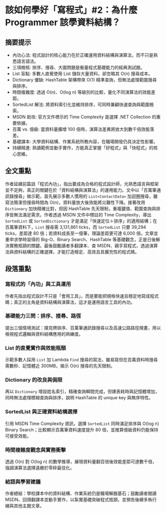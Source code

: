 # 該如何學好「寫程式」#2：為什麼 Programmer 該學資料結構？

## 摘要提示
- 內功心法: 程式設計的核心能力在於正確運用資料結構與演算法，而不只是熟悉語言語法。
- 三項檢核: 排序、搜尋、大圖問題是衡量程式基礎能力的經典測試題。
- List 盲點: 多數人直覺使用 List 儲存大量資料，卻忽略其 O(n) 搜尋成本。
- Dictionary 優缺: HashTable 架構帶來 O(1) 精準查詢，但無法處理範圍搜尋與排序。
- 時間複雜度: 透過 O(n)、O(log n) 等級別的比較，量化不同演算法的效能差距。
- SortedList 解法: 將資料索引化並維持排序，可同時兼顧快速查詢與範圍檢索。
- MSDN 助攻: 官方文件標示的 Time Complexity 是選擇 .NET Collection 的重要依據。
- 百萬 vs. 億級: 當資料量擴增 100 倍時，演算法差異將放大到數千倍效能落差。
- 基礎課本: 大學資料結構、作業系統所教內容，在職場開發仍具決定性影響。
- 持續精進: 熟讀範例並動手實作，方能真正掌握「好程式」與「快程式」的核心思維。

## 全文重點
作者延續前篇談「程式內功」，指出要成為合格的程式設計師，光熟悉語言與框架並不足夠，真正的關鍵在於「資料結構與演算法」的運用能力。文中以「百萬筆通訊錄搜尋」做示範，首先展示多數人慣用的 `List<ContactData>` 加迴圈搜尋，雖寫法簡潔但搜尋時間為 O(n)，資料量放大後效能將災難性下降。接著改用 `Dictionary` 加快精確比對，但因 HashTable 先天限制，重複鍵值、範圍查詢與排序皆無法滿足需求。作者透過 MSDN 文件中標註的 Time Complexity，導出 `SortedList` 或 `SortedDictionary` 才是滿足「快速定位＋排序」的適用結構；在百萬筆資料下，`List` 搜尋需 3,131,861 ticks，而 `SortedList` 只要 39,294 ticks，差距達 80 倍；若資料成長至一億筆，理論差距更可達 6,000 倍。文章並重申求學時習得的 Big-O、Binary Search、HashTable 等基礎觀念，正是日後解決實務瓶頸的關鍵。最後鼓勵讀者多翻課本、查 MSDN、親手寫程式，透過演算法與資料結構的正確選擇，才能打造穩定、高效且具擴充性的程式碼。

## 段落重點
### 寫程式的「內功」與工具運用
作者先指出程式設計不只是「會用工具」，而是要能把規格快速且穩定地寫成程式碼；真正的主角是資料結構與演算法，這才是運用語言工具的內功。

### 基礎能力三問：排序、搜尋、路徑
提出三個情境測試：撲克牌排序、百萬筆通訊錄搜尋以及高速公路路徑規畫，用以檢視程式邏輯與資料結構應用的熟練度。

### List 的直覺實作與效能瓶頸
示範多數人採用 `List` 加 Lambda `Find` 搜尋的寫法，雖易寫但在百萬資料時搜尋需數秒、記憶體近 300MB，揭示 O(n) 搜尋的先天限制。

### Dictionary 的改良與侷限
再以 `Dictionary` 增設姓名索引，精確查詢瞬間完成，但建表耗時與記憶體增加，同時無法處理模糊查詢與排序，說明 HashTable 的 unique key 與無序特性。

### SortedList 與正確資料結構選擇
引用 MSDN Time Complexity 資訊，選擇 `SortedList` 同時滿足排序與 O(log n) Binary Search；比較顯示百萬筆資料速度提升 80 倍，並推算億級資料仍能保持可接受效能。

### 時間複雜度觀念與實務衝擊
透過 O(n) 對 O(log n) 的數學推導，展現資料量翻百倍後效能差距可達數千倍，強調演算法選擇遠勝於零碎最佳化。

### 結語與學習建議
作者總結：學校課本中的資料結構、作業系統仍是職場解題基石；鼓勵讀者閱讀 MSDN、回頭翻課本並動手實作，以紮實基礎突破程式瓶頸，並預告後續多執行緒與其他主題文章。